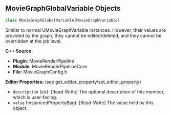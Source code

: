 ## MovieGraphGlobalVariable Objects

```python
class MovieGraphGlobalVariable(MovieGraphVariable)
```

Similar to normal UMovieGraphVariable instances. However, their values are provided by the graph, they cannot be
edited/deleted, and they cannot be overridden at the job level.

**C++ Source:**

- **Plugin**: MovieRenderPipeline
- **Module**: MovieRenderPipelineCore
- **File**: MovieGraphConfig.h

**Editor Properties:** (see get_editor_property/set_editor_property)

- ``description`` (str):  [Read-Write] The optional description of this member, which is user-facing.
- ``value`` (InstancedPropertyBag):  [Read-Write] The value held by this object.

<a id="unreal.MovieGraphGlobalVariable_ShotName"></a>